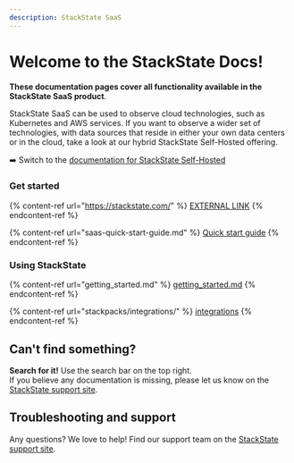 ```yaml
---
description: StackState SaaS
---
```


# Welcome to the StackState Docs!

**These documentation pages cover all functionality available in the StackState SaaS product**. 

StackState SaaS can be used to observe cloud technologies, such as Kubernetes and AWS services. If you want to observe a wider set of technologies, with data sources that reside in either your own data centers or in the cloud, take a look at our hybrid StackState Self-Hosted offering.

➡️ Switch to the [documentation for StackState Self-Hosted](https://docs.stackstate.com/)

### Get started

{% content-ref url="https://stackstate.com/" %}
[EXTERNAL LINK](https://stackstate.com/)
{% endcontent-ref %}

{% content-ref url="saas-quick-start-guide.md" %}
[Quick start guide](saas-quick-start-guide.md)
{% endcontent-ref %}

### Using StackState

{% content-ref url="getting_started.md" %}
[getting_started.md](getting_started.md)
{% endcontent-ref %}

{% content-ref url="stackpacks/integrations/" %}
[integrations](stackpacks/integrations/)
{% endcontent-ref %}

## Can't find something?

**Search for it!** Use the search bar on the top right.\
If you believe any documentation is missing, please let us know on the [StackState support site](http://support.stackstate.com).

## Troubleshooting and support

Any questions? We love to help! Find our support team on the [StackState support site](http://support.stackstate.com).
